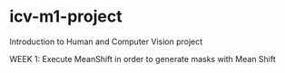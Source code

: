 # icv-m1-project
Introduction to Human and Computer Vision project

WEEK 1:
    Execute MeanShift in order to generate masks with Mean Shift
